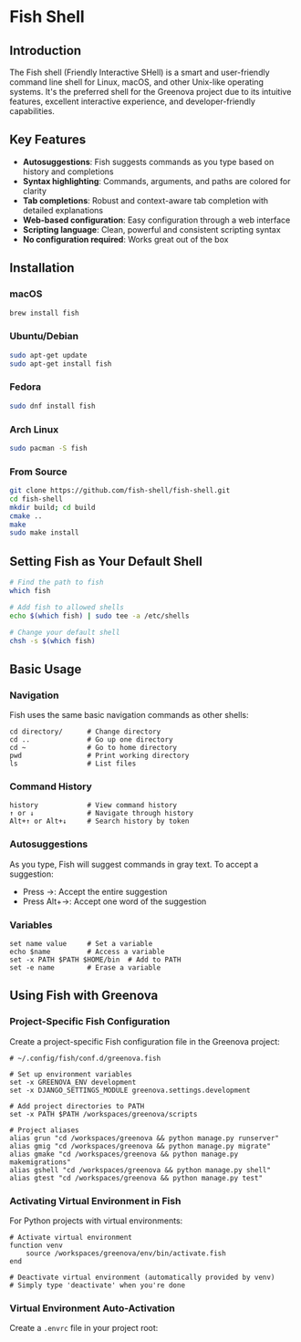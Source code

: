 # Fish Shell

## Introduction

The Fish shell (Friendly Interactive SHell) is a smart and user-friendly
command line shell for Linux, macOS, and other Unix-like operating systems.
It's the preferred shell for the Greenova project due to its intuitive
features, excellent interactive experience, and developer-friendly
capabilities.

## Key Features

- **Autosuggestions**: Fish suggests commands as you type based on history
  and completions
- **Syntax highlighting**: Commands, arguments, and paths are colored for
  clarity
- **Tab completions**: Robust and context-aware tab completion with detailed
  explanations
- **Web-based configuration**: Easy configuration through a web interface
- **Scripting language**: Clean, powerful and consistent scripting syntax
- **No configuration required**: Works great out of the box

## Installation

### macOS

```bash
brew install fish
```

### Ubuntu/Debian

```bash
sudo apt-get update
sudo apt-get install fish
```

### Fedora

```bash
sudo dnf install fish
```

### Arch Linux

```bash
sudo pacman -S fish
```

### From Source

```bash
git clone https://github.com/fish-shell/fish-shell.git
cd fish-shell
mkdir build; cd build
cmake ..
make
sudo make install
```

## Setting Fish as Your Default Shell

```bash
# Find the path to fish
which fish

# Add fish to allowed shells
echo $(which fish) | sudo tee -a /etc/shells

# Change your default shell
chsh -s $(which fish)
```

## Basic Usage

### Navigation

Fish uses the same basic navigation commands as other shells:

```fish
cd directory/      # Change directory
cd ..              # Go up one directory
cd ~               # Go to home directory
pwd                # Print working directory
ls                 # List files
```

### Command History

```fish
history            # View command history
↑ or ↓             # Navigate through history
Alt+↑ or Alt+↓     # Search history by token
```

### Autosuggestions

As you type, Fish will suggest commands in gray text. To accept a suggestion:

- Press →: Accept the entire suggestion
- Press Alt+→: Accept one word of the suggestion

### Variables

```fish
set name value     # Set a variable
echo $name         # Access a variable
set -x PATH $PATH $HOME/bin  # Add to PATH
set -e name        # Erase a variable
```

## Using Fish with Greenova

### Project-Specific Fish Configuration

Create a project-specific Fish configuration file in the Greenova project:

```fish
# ~/.config/fish/conf.d/greenova.fish

# Set up environment variables
set -x GREENOVA_ENV development
set -x DJANGO_SETTINGS_MODULE greenova.settings.development

# Add project directories to PATH
set -x PATH $PATH /workspaces/greenova/scripts

# Project aliases
alias grun "cd /workspaces/greenova && python manage.py runserver"
alias gmig "cd /workspaces/greenova && python manage.py migrate"
alias gmake "cd /workspaces/greenova && python manage.py makemigrations"
alias gshell "cd /workspaces/greenova && python manage.py shell"
alias gtest "cd /workspaces/greenova && python manage.py test"
```

### Activating Virtual Environment in Fish

For Python projects with virtual environments:

```fish
# Activate virtual environment
function venv
    source /workspaces/greenova/env/bin/activate.fish
end

# Deactivate virtual environment (automatically provided by venv)
# Simply type 'deactivate' when you're done
```

### Virtual Environment Auto-Activation

Create a `.envrc` file in your project root:
